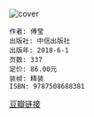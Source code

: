 ![cover](https://img3.doubanio.com/view/subject/l/public/s29787644.jpg)

    作者: 傅莹 
    出版社: 中信出版社
    出版年: 2018-6-1
    页数: 337
    定价: 86.00元
    装帧: 精装
    ISBN: 9787508688381

[豆瓣链接](https://book.douban.com/subject/30242437/)



































